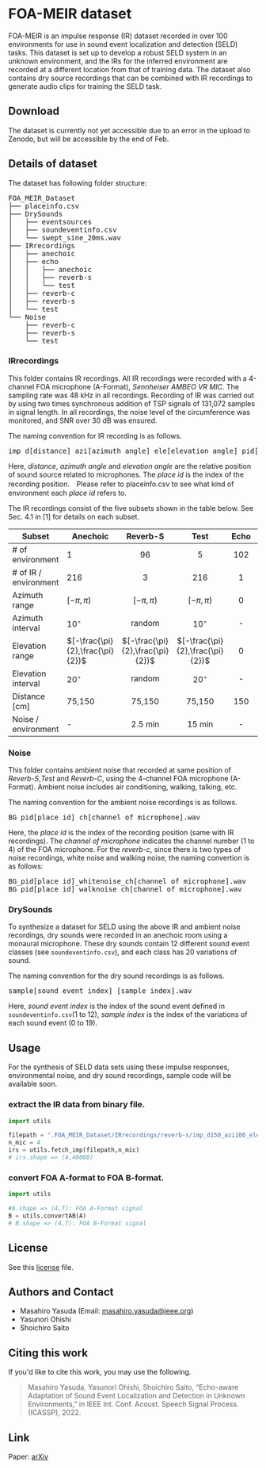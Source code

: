 # FOA-MEIR dataset
FOA-MEIR is an impulse response (IR) dataset recorded in over 100 environments for use in sound event localization and detection (SELD) tasks. This dataset is set up to develop a robust SELD system in an unknown environment, and the IRs for the inferred environment are recorded at a different location from that of training data. The dataset also contains dry source recordings that can be combined with IR recordings to generate audio clips for training the SELD task.

## Download
The dataset is currently not yet accessible due to an error in the upload to Zenodo, but will be accessible by the end of Feb.

## Details of dataset
The dataset has following folder structure:

<pre>
FOA_MEIR_Dataset
├── placeinfo.csv
├── DrySounds
│   ├── eventsources
│   ├── soundeventinfo.csv
│   └── swept_sine_20ms.wav
├── IRrecordings
│   ├── anechoic
│   ├── echo
│   │   ├── anechoic
│   │   ├── reverb-s
│   │   └── test
│   ├── reverb-c
│   ├── reverb-s
│   └── test
└── Noise
    ├── reverb-c
    ├── reverb-s
    └── test
</pre>

### IRrecordings
This folder contains IR recordings. All IR recordings were recorded with a 4-channel FOA microphone (A-Format), _Sennheiser AMBEO VR MIC_. The sampling rate was 48 kHz in all recordings. Recording of IR was carried out by using two times synchronous addition of TSP signals of 131,072 samples in signal length. In all recordings, the noise level of the circumference was monitored, and SNR over 30 dB was ensured. 

The naming convention for IR recording is as follows. 
<pre>
imp_d[distance]_azi[azimuth angle]_ele[elevation angle]_pid[place id].bin
</pre>
Here, _distance_, _azimuth angle_ and _elevation angle_ are the relative position of sound source related to microphones. The _place id_ is the index of the recording position.　Please refer to placeinfo.csv to see what kind of environment each _place id_ refers to.


The IR recordings consist of the five subsets shown in the table below. See Sec. 4.1 in [1] for details on each subset.

| Subset                 | Anechoic                         |             Reverb-S             |               Test               | Echo |             Reverb-C             |
|------------------------|----------------------------------|:--------------------------------:|:--------------------------------:|:----:|:--------------------------------:|
| \# of environment      | 1                                |                96                |                 5                |  102 |                 2                |
| \# of IR / environment | 216                              |                 3                |                216               |   1  |                216               |
| Azimuth range          | $[-\pi,\pi)$                     |           $[-\pi,\pi)$           |           $[-\pi,\pi)$           |  $0$ |           $[-\pi,\pi)$           |
| Azimuth interval       | $10^{\circ}$                     |              random              |           $10^{\circ}$           |   -  |           $10^{\circ}$           |
| Elevation range        | $[-\frac{\pi}{2},\frac{\pi}{2})$ | $[-\frac{\pi}{2},\frac{\pi}{2})$ | $[-\frac{\pi}{2},\frac{\pi}{2})$ |  $0$ | $[-\frac{\pi}{2},\frac{\pi}{2})$ |
| Elevation interval     | $20^{\circ}$                     |              random              |           $20^{\circ}$           |   -  |           $20^{\circ}$           |
| Distance [cm]          | 75\,150                         |             75\,150             |             75\,150             |  150 |             75\,150             |
| Noise / environment    | -                                |              2.5 min             |              15 min              |   -  |              15 min              |

### Noise
This folder contains ambient noise that recorded at same position of _Reverb-S_,_Test_ and _Reverb-C_, using the 4-channel FOA microphone (A-Format). Ambient noise includes air conditioning, walking, talking, etc. 

The naming convention for the ambient noise recordings is as follows. 
<pre>
BG_pid[place id]_ch[channel of microphone].wav
</pre>
Here, the _place id_ is the index of the recording position (same with IR recordings). The _channel of microphone_ indicates the channel number (1 to 4) of the FOA microphone. For the _reverb-c_, since there is two types of noise recordings, white noise and walking noise, the naming convertion is as follows:

<pre>
BG_pid[place id]_whitenoise_ch[channel of microphone].wav
BG_pid[place id]_walknoise_ch[channel of microphone].wav
</pre>

### DrySounds
To synthesize a dataset for SELD using the above IR and ambient noise recordings, dry sounds were recorded in an anechoic room using a monaural microphone. These dry sounds contain 12 different sound event classes (see ```soundeventinfo.csv```), and each class has 20 variations of sound.

The naming convention for the dry sound recordings is as follows. 
<pre>
sample[sound event index]_[sample index].wav
</pre>
Here, _sound event index_ is the index of the sound event defined in ```soundeventinfo.csv```(1 to 12), _sample index_ is the index of the variations of each sound event (0 to 19).

## Usage

For the synthesis of SELD data sets using these impulse responses, environmental noise, and dry sound recordings, sample code will be available soon. 

### extract the IR data from binary file.
```` python
import utils

filepath = ".FOA_MEIR_Dataset/IRrecordings/reverb-s/imp_d150_azi100_ele0_pid0046.bin"
n_mic = 4 
irs = utils.fetch_imp(filepath,n_mic)
# irs.shape => (4,48000)
````

###  convert FOA A-format to FOA B-format.
```` python
import utils

#A.shape => (4,T): FOA A-Format signal
B = utils.convertAB(A)
# B.shape => (4,T): FOA B-Format signal
````
## License
See this [license](LICENSE.pdf) file.

## Authors and Contact
        
* Masahiro Yasuda (Email: masahiro.yasuda@ieee.org)
* Yasunori Ohishi
* Shoichiro Saito

## Citing this work

If you'd like to cite this work, you may use the following. 

> Masahiro Yasuda, Yasunori Ohishi, Shoichiro Saito, “Echo-aware Adaptation of Sound Event Localization and Detection in Unknown Environments,” in IEEE Int. Conf. Acoust. Speech Signal Process. (ICASSP), 2022.

## Link

Paper: [arXiv](hoge)
